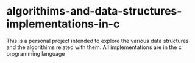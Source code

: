 # algorithims-and-data-structures-implementations-in-c
This is a personal project intended to explore the various data structures and the algorithims related with them.
All implementations are in the c programming language 
